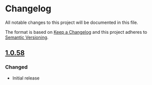 # Changelog
All notable changes to this project will be documented in this file.

The format is based on [Keep a Changelog](http://keepachangelog.com/en/1.0.0/) and this project adheres to [Semantic Versioning](http://semver.org/spec/v2.0.0.html).

## [1.0.58]

### Changed
* Initial release

[1.0.58]: https://github.com/unzerdev/jtl5/tree/1.0.58
